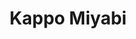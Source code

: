 ---
layout: place
title: "Kappo Miyabi"
permalink: /california/santa-monica/kappo-miyabi.html
stateAbbr: CA
stateName: California
cityName: Santa Monica
seo:
  name: "Kappo Miyabi"
  type: Restaurant
  links: http://kappomiyabisantamonica.com/
description: "Kappo Miyabi serves delicious sushi in Santa Monica, California. Try fresh Japanese dishes for a great dining experience. "
place_id: ChIJRcW0Y7WlwoAR6AK2Zv9QpEk
photos:
  - name: >-
      places/ChIJRcW0Y7WlwoAR6AK2Zv9QpEk/photos/AeeoHcJTr9KMeLVj1id7Mwuhd9gygnJMc8HJp146Gk0wml1e7tLkmb_wiN--FoxjvfbSgmGY8EC24ZjF9eYxRj40hRRHV5SnOqsD22EeJqfoyZe2tcvRC1agBYwKIXZx1CRGshCGr0C6EFoSggX13D8IbG_asB5L8nhCJnSg_er6pCWQK-pchT1JKtc8NRdjhkXuURb5Bmx_pAZYU9TVhn2SK-MTe_POGPkZ5XKWZ1ZoU7MHk_mMY13mG6JV0m_ATi2ELELw2qUB-nNJU9P2qCSBoaH4BApZusVf2FVkiP_s1FUCRA
    widthPx: 4000
    heightPx: 3000
    authorAttributions:
      - displayName: Kappo Miyabi sushi Santa Monica
        uri: https://maps.google.com/maps/contrib/105348088362310265412
        photoUri: >-
          https://lh3.googleusercontent.com/a-/ALV-UjXKjXSAmBy3_K1YL7WRoGC1N99YuWnDYyTvAVnPo7NMgnmEsL5F=s100-p-k-no-mo
    flagContentUri: >-
      https://www.google.com/local/imagery/report/?cb_client=maps_api_places.places_api&image_key=!1e10!2sAF1QipPX1I363g99iLysxNbgjmZJPAUkCT6a9-ZavUxN&hl=en-US
    googleMapsUri: >-
      https://www.google.com/maps/place//data=!3m4!1e2!3m2!1sAF1QipPX1I363g99iLysxNbgjmZJPAUkCT6a9-ZavUxN!2e10!4m2!3m1!1s0x80c2a5b563b4c545:0x49a450ff66b602e8
  - name: >-
      places/ChIJRcW0Y7WlwoAR6AK2Zv9QpEk/photos/AeeoHcIrayrtgX45T_6TSw3aHSPl2OTzsSDXRRcTBkVIDK7JgMopUTeRHM-h_rSiH8hrL7ntQIFtju0hUYsN_TSI_pLR_MWwz7IZ1iXYm-kD753DtFo647kh4MY5LiECHUN6UIZYkY-PbJ7hMB3iBUMDh1hJ2aVwEaDTB8mf8CFNvL15maFfKrakDHD3R2mA9JwKjsD-yeJF0ogFb-pb94W-akzF1AsftfmNrpx1VPs7T2Nsf_YVM-kEjNjTPV7egcG3arPZ2aNXKS_LIGzJflBvJ58x-CKG000tTCZwKJ9ybdUx7G3GGgyhAMVXnr6WR2Sthif-nj_nSW22HoB1cVUtspmf_vzGMaN23PqIcSChI_-rqnlQCAjsYxLO8_x4eS19VFqGtwQbAWW9pC-apsp2TqPqzdmkxxuyB7HSZ4y2phWGa06c
    widthPx: 3024
    heightPx: 4032
    authorAttributions:
      - displayName: LU NA
        uri: https://maps.google.com/maps/contrib/103355767927954669037
        photoUri: >-
          https://lh3.googleusercontent.com/a/ACg8ocIidmzYjvUz8jwRCEdXFFGVqsil4a3zoRup5ELvfDaw2hofog=s100-p-k-no-mo
    flagContentUri: >-
      https://www.google.com/local/imagery/report/?cb_client=maps_api_places.places_api&image_key=!1e10!2sCIHM0ogKEICAgMConpjiogE&hl=en-US
    googleMapsUri: >-
      https://www.google.com/maps/place//data=!3m4!1e2!3m2!1sCIHM0ogKEICAgMConpjiogE!2e10!4m2!3m1!1s0x80c2a5b563b4c545:0x49a450ff66b602e8
  - name: >-
      places/ChIJRcW0Y7WlwoAR6AK2Zv9QpEk/photos/AeeoHcI-5-eWpl8GO3JxBaCF7n2rCT3JbWXpRI-XwXPP9SDM6j4w1wo_zzz-2anMPwAWjxHpPnlDJXJfuj1jIHlRC2xI2ctgqps7zaMXii1-TI800ptO_3GvWu5HdJ7xvLF3yn1x4c6ebCb_pspjFjMye5iYGtoiw93ICu13IyKEqiRIX4w_dqDCx1ykziCa1YNFY7xwAEBmBgItgT_ZnhAwShwUbmhRwdDxEnWRkvHMCzA4EseBpMzJy3yXCK5VMCG9yMMKY-tncVN8V_KJ_IhNlS_QxPVqVmLemTUoX72vOxwF9g
    widthPx: 1500
    heightPx: 1500
    authorAttributions:
      - displayName: Kappo Miyabi sushi Santa Monica
        uri: https://maps.google.com/maps/contrib/105348088362310265412
        photoUri: >-
          https://lh3.googleusercontent.com/a-/ALV-UjXKjXSAmBy3_K1YL7WRoGC1N99YuWnDYyTvAVnPo7NMgnmEsL5F=s100-p-k-no-mo
    flagContentUri: >-
      https://www.google.com/local/imagery/report/?cb_client=maps_api_places.places_api&image_key=!1e10!2sAF1QipP6EkinjMBBa2023uA9y-hqS0sbfzdjUvdwIugj&hl=en-US
    googleMapsUri: >-
      https://www.google.com/maps/place//data=!3m4!1e2!3m2!1sAF1QipP6EkinjMBBa2023uA9y-hqS0sbfzdjUvdwIugj!2e10!4m2!3m1!1s0x80c2a5b563b4c545:0x49a450ff66b602e8
  - name: >-
      places/ChIJRcW0Y7WlwoAR6AK2Zv9QpEk/photos/AeeoHcLwJ7UjbVmj6SacYiBHtj3Wcw1aGlkPEbJUd8K6dReCm7_hh8IF0YU_Fp-t2p6XK4lDe_xYis0Hu6IpG0kNpuRb3WYGDYlW72E2ZHDyYxj9cVNwfKIEPbLMxaupX6rj1-vrApqhQ8Ri6UF78nzqdjpVk2-bF1FhnGdMayo0_ffv2jQX-RJW2FHTdvZ2TmlD7E3ofPMvodMgi9pMrY75yqdf9P9czbE8y-TQ8kdQswTlR2AZcugF_XoqqKAsWTolU4xe_PPts5AltqoTL7rshyfRoHSpg4kR_FZS_9UnyUHAAg
    widthPx: 4000
    heightPx: 1868
    authorAttributions:
      - displayName: Kappo Miyabi sushi Santa Monica
        uri: https://maps.google.com/maps/contrib/105348088362310265412
        photoUri: >-
          https://lh3.googleusercontent.com/a-/ALV-UjXKjXSAmBy3_K1YL7WRoGC1N99YuWnDYyTvAVnPo7NMgnmEsL5F=s100-p-k-no-mo
    flagContentUri: >-
      https://www.google.com/local/imagery/report/?cb_client=maps_api_places.places_api&image_key=!1e10!2sAF1QipP_oahS4Awd0jp8s6AcnKE4sPwyt05bvjqFOnm9&hl=en-US
    googleMapsUri: >-
      https://www.google.com/maps/place//data=!3m4!1e2!3m2!1sAF1QipP_oahS4Awd0jp8s6AcnKE4sPwyt05bvjqFOnm9!2e10!4m2!3m1!1s0x80c2a5b563b4c545:0x49a450ff66b602e8
  - name: >-
      places/ChIJRcW0Y7WlwoAR6AK2Zv9QpEk/photos/AeeoHcJl81lHXQNTNPUXu_uDbO485jNrvWlBekq4zaa-nYCNg8OpESTb8XEPbKAg5FESXoEuW03Ds27RHeksnwDFLLmgnhfl-eN6vWTon3Z3N8r-6ELbK5RL7qKGjbmbkg97tJLdhKX7IWAN9C7P0C_tQ2CaU2gabkUaeRwilVpuQGH9yfJ3TUZc648S34NnaHBuyPckbl81lRE-cnzDIepN47Q5QJkqm6dtVFePHKnqULP9OjcxqPBWjyjWIxv3zeqWBlUWUEXvVd0mw6bQLh_wArdt0NuqL-4KIaWgBTdWmQsNHw
    widthPx: 4000
    heightPx: 1868
    authorAttributions:
      - displayName: Kappo Miyabi sushi Santa Monica
        uri: https://maps.google.com/maps/contrib/105348088362310265412
        photoUri: >-
          https://lh3.googleusercontent.com/a-/ALV-UjXKjXSAmBy3_K1YL7WRoGC1N99YuWnDYyTvAVnPo7NMgnmEsL5F=s100-p-k-no-mo
    flagContentUri: >-
      https://www.google.com/local/imagery/report/?cb_client=maps_api_places.places_api&image_key=!1e10!2sAF1QipNn-mLR-My_Q_BVp3SFxMo3_LQvucGu3H7v1zoh&hl=en-US
    googleMapsUri: >-
      https://www.google.com/maps/place//data=!3m4!1e2!3m2!1sAF1QipNn-mLR-My_Q_BVp3SFxMo3_LQvucGu3H7v1zoh!2e10!4m2!3m1!1s0x80c2a5b563b4c545:0x49a450ff66b602e8
  - name: >-
      places/ChIJRcW0Y7WlwoAR6AK2Zv9QpEk/photos/AeeoHcIITuXBkcc_2H3WWpIhAuFg27mggjAd_8cIK-R7kxfv1HJRltRQpWpy9-iEBhj_bhldL-r0d6fi0iAVoPN_E9WjpbwS0YFy5H9of9XDCq6ojBoaylitHcA4eEbXLksdIrU49VcbZIVg1SRZVUU-3uk4lPrw7IpFxncQWH_RHEIrgd0O4uVhc9lG0aqoh5oFBmtdZ_74ntxE3D4vfoX759Trtk_2aVvbtPwuDlH-lr4s_OuL0heLrIPEk8uFFgmjwQGPgDAJGpSYegm-o5QflZL-QGD1YzgaR_hYTDIupy5sjw
    widthPx: 4000
    heightPx: 3000
    authorAttributions:
      - displayName: Kappo Miyabi sushi Santa Monica
        uri: https://maps.google.com/maps/contrib/105348088362310265412
        photoUri: >-
          https://lh3.googleusercontent.com/a-/ALV-UjXKjXSAmBy3_K1YL7WRoGC1N99YuWnDYyTvAVnPo7NMgnmEsL5F=s100-p-k-no-mo
    flagContentUri: >-
      https://www.google.com/local/imagery/report/?cb_client=maps_api_places.places_api&image_key=!1e10!2sAF1QipN0domtZ8acr1SPdGPhcvrljalneblW43-S5mYW&hl=en-US
    googleMapsUri: >-
      https://www.google.com/maps/place//data=!3m4!1e2!3m2!1sAF1QipN0domtZ8acr1SPdGPhcvrljalneblW43-S5mYW!2e10!4m2!3m1!1s0x80c2a5b563b4c545:0x49a450ff66b602e8
  - name: >-
      places/ChIJRcW0Y7WlwoAR6AK2Zv9QpEk/photos/AeeoHcIjxfYAv0AWQ9eK5dSs21nGtyKIj_ZcFl2bxPl5l3GCP5oVv36eiTehFvmw-XJtMJA-xgHnwl-PK8Yi5MLKP07lkbCJpliX3v0eKNrc5DyG9a2_KV3RrW2og8SpBI5Yi4mPskELsFd5cSgqn3LzdfoTTt6grNQRsaOdszN1YrWQZ2cuk3CtgmYtE9-n4HSYbQD_wxD5OFrZlVaUB_kzLo5JymnM0WoSPNBoHBIq2D0QePKnTGUWTApeSnn3X2R6vmlwWhFZ4GfaJG73xnvXfNH9BaxcSrey9pETIa5gDNQQRA
    widthPx: 4000
    heightPx: 3000
    authorAttributions:
      - displayName: Kappo Miyabi sushi Santa Monica
        uri: https://maps.google.com/maps/contrib/105348088362310265412
        photoUri: >-
          https://lh3.googleusercontent.com/a-/ALV-UjXKjXSAmBy3_K1YL7WRoGC1N99YuWnDYyTvAVnPo7NMgnmEsL5F=s100-p-k-no-mo
    flagContentUri: >-
      https://www.google.com/local/imagery/report/?cb_client=maps_api_places.places_api&image_key=!1e10!2sAF1QipMcopU2BkeFzSbAO55FjYpCE3E-VgjSihnzUkB_&hl=en-US
    googleMapsUri: >-
      https://www.google.com/maps/place//data=!3m4!1e2!3m2!1sAF1QipMcopU2BkeFzSbAO55FjYpCE3E-VgjSihnzUkB_!2e10!4m2!3m1!1s0x80c2a5b563b4c545:0x49a450ff66b602e8
  - name: >-
      places/ChIJRcW0Y7WlwoAR6AK2Zv9QpEk/photos/AeeoHcK-ghMURHbT4e0Cew4dSdPaQNC_UNDBeJWLdjRsjtXiQ9FpKwrzInK58y7xej5IW9BKmGULseHqM7IfWDtuEE1kL_333NeqMKdEiAUMt5EtswOuBw4ocbX0wogy86re11BQr8F0P9d1UBrJx3pP4UZpmduJnJCEtNIH4IisQ9OXJTrX5LG3_jfvtdbN6Ntevknm7gaMaFRPwQ2-CXPjgNVWQVwOzIrU221aoW3iNexZfprjjJXRu8PwZBtm2zWF7Cj1Swq3bCsWuv47nS6an7IZEXLeeIXggSbjvdDT-q0F-ZAOcWH_ccjK594l3WCPfk_bjp-jBQYSo0O_wVvCvi16OGzLCiGRZXmtr68-ui6Jd4sLOl5gh4JU4n0Kybeiontzmdz6U8fL_4uTjX7jaDU9YksBkGfH2VpBQ7hnInKSTw
    widthPx: 3024
    heightPx: 4032
    authorAttributions:
      - displayName: Mayis Hambardzumyan
        uri: https://maps.google.com/maps/contrib/105833510308149868706
        photoUri: >-
          https://lh3.googleusercontent.com/a-/ALV-UjWFOCDPebfDOOAEYmWoObr_0CQyQVKncjOHslekK_EoHAvEB4Gu=s100-p-k-no-mo
    flagContentUri: >-
      https://www.google.com/local/imagery/report/?cb_client=maps_api_places.places_api&image_key=!1e10!2sCIHM0ogKEICAgID3se-_LQ&hl=en-US
    googleMapsUri: >-
      https://www.google.com/maps/place//data=!3m4!1e2!3m2!1sCIHM0ogKEICAgID3se-_LQ!2e10!4m2!3m1!1s0x80c2a5b563b4c545:0x49a450ff66b602e8
  - name: >-
      places/ChIJRcW0Y7WlwoAR6AK2Zv9QpEk/photos/AeeoHcJtyj1IA58bb6CzLFQYI0tNLtpv3fRid6-I8S1vy_H25rqIlXaWWAf6MoVxA-um1pv6nP8ks-amooLu8tIEmgBlFUgKnz_SrEGHIf1xbEoL4J84Fqgpl3YKEUSuuNvQNpL-6tXBmXrmnmyoD1nGTTB9HhQf1sv6USbL4CyeKyH4e87TJu9KV1HqZJDkBUTRtX-wJyprkYDNaMsY7vr1_NsUf4Ro5lTIpHsXyiLaL_Z_ni7ym4Lws6wE8HyOK9JSZ-IVDyXx3Kv3fkK8q4DIH-ouB2EP2PuCEHdjF5Lmhtosog
    widthPx: 1440
    heightPx: 1440
    authorAttributions:
      - displayName: Kappo Miyabi sushi Santa Monica
        uri: https://maps.google.com/maps/contrib/105348088362310265412
        photoUri: >-
          https://lh3.googleusercontent.com/a-/ALV-UjXKjXSAmBy3_K1YL7WRoGC1N99YuWnDYyTvAVnPo7NMgnmEsL5F=s100-p-k-no-mo
    flagContentUri: >-
      https://www.google.com/local/imagery/report/?cb_client=maps_api_places.places_api&image_key=!1e10!2sAF1QipMuMH-Hqp0AQ_6F2rcyKP-jXaYlXdlXX_K5G190&hl=en-US
    googleMapsUri: >-
      https://www.google.com/maps/place//data=!3m4!1e2!3m2!1sAF1QipMuMH-Hqp0AQ_6F2rcyKP-jXaYlXdlXX_K5G190!2e10!4m2!3m1!1s0x80c2a5b563b4c545:0x49a450ff66b602e8
  - name: >-
      places/ChIJRcW0Y7WlwoAR6AK2Zv9QpEk/photos/AeeoHcKJa1b7i9aJ9YsBfbweHdH1lt4tuHJwLdZQ2MU1-xdGh5okTrq3NqU_p6ETq8Q9yuc1XWVsH9Id0tgI71XwoWN847_dgkFfRcbdRsB1MB2sML1lVtpV5_2bepCqENiu4ysL8Cml_xSla67XuxyWx9znnbrjalxa_GwpyR2PfJDpn9Oani_faHcHSNs9J65W31sRTbJaCWeqOFgfEDkfgN3iyk_-Sech8rMJaf3sQP3NZuyLC9ctG5Abzgiizrd6vnhA53IY2PSvUWKAVMDRXYGNxPMXnpvHzIpk0cOczp67DKcFOahEyasYJRdPuJD4Ij9UJE3QViKivI_aACMsVw9ku8RhCBQ2Sc593yuIICEbtRXqr8vBedEpc1A9GT0zGc7WPer9sBWWfdvFv1-1JCtwn7Yt8_t5vBLhikzctWuSlA
    widthPx: 4800
    heightPx: 3600
    authorAttributions:
      - displayName: S.
        uri: https://maps.google.com/maps/contrib/100414208975078003317
        photoUri: >-
          https://lh3.googleusercontent.com/a/ACg8ocIq6liOkj8jvWQcNJAex_eTN0GfMA079Z6HM3zHv1jKI9bQiA=s100-p-k-no-mo
    flagContentUri: >-
      https://www.google.com/local/imagery/report/?cb_client=maps_api_places.places_api&image_key=!1e10!2sCIHM0ogKEICAgICLs5aBEA&hl=en-US
    googleMapsUri: >-
      https://www.google.com/maps/place//data=!3m4!1e2!3m2!1sCIHM0ogKEICAgICLs5aBEA!2e10!4m2!3m1!1s0x80c2a5b563b4c545:0x49a450ff66b602e8
address: 702 Arizona Ave Suite BB, Santa Monica, CA 90401, USA
street: 702 Arizona Ave Suite BB
city: Santa Monica
state: CA
zip: '90401'
country: USA
neighborhood: Downtown
latitude: '34.020049'
longitude: '-118.493663'
accessibility_options:
  wheelchairAccessibleParking: true
  wheelchairAccessibleEntrance: true
  wheelchairAccessibleRestroom: true
  wheelchairAccessibleSeating: true
business_status: OPERATIONAL
name: Kappo Miyabi
google_maps_links:
  directionsUri: >-
    https://www.google.com/maps/dir//''/data=!4m7!4m6!1m1!4e2!1m2!1m1!1s0x80c2a5b563b4c545:0x49a450ff66b602e8!3e0
  placeUri: https://maps.google.com/?cid=5306455318819373800
  writeAReviewUri: >-
    https://www.google.com/maps/place//data=!4m3!3m2!1s0x80c2a5b563b4c545:0x49a450ff66b602e8!12e1
  reviewsUri: >-
    https://www.google.com/maps/place//data=!4m4!3m3!1s0x80c2a5b563b4c545:0x49a450ff66b602e8!9m1!1b1
  photosUri: >-
    https://www.google.com/maps/place//data=!4m3!3m2!1s0x80c2a5b563b4c545:0x49a450ff66b602e8!10e5
primary_type: Sushi Restaurant
opening_hours:
  regular:
    - 'Monday: 11:30 AM – 9:30 PM'
    - 'Tuesday: 11:30 AM – 9:30 PM'
    - 'Wednesday: 11:30 AM – 9:30 PM'
    - 'Thursday: 11:30 AM – 9:30 PM'
    - 'Friday: 11:30 AM – 10:30 PM'
    - 'Saturday: 11:30 AM – 10:30 PM'
    - 'Sunday: 11:30 AM – 9:00 PM'
  current:
    - 'Monday: 11:30 AM – 9:30 PM'
    - 'Tuesday: 11:30 AM – 9:30 PM'
    - 'Wednesday: 11:30 AM – 9:30 PM'
    - 'Thursday: 11:30 AM – 9:30 PM'
    - 'Friday: 11:30 AM – 10:30 PM'
    - 'Saturday: 11:30 AM – 10:30 PM'
    - 'Sunday: 11:30 AM – 9:00 PM'
secondary_opening_hours:
  regular:
    weekdayDescriptions: null
    type: null
  current:
    weekdayDescriptions: null
    type: null
phone: (310) 260-0085
price_level: PRICE_LEVEL_MODERATE
price_range: $50 &ndash; $100
rating: '4.3'
rating_count: 0
website: http://kappomiyabisantamonica.com/
reviews: null
parking_options: null
payment_options: null
allow_dogs: null
curbside_pickup: null
delivery: null
dine_in: null
good_for_children: null
good_for_groups: null
good_for_sports: null
live_music: null
menu_for_children: null
outdoor_seating: null
reservable: null
restroom: null
serves_beer: null
serves_breakfast: null
serves_brunch: null
serves_cocktails: null
serves_coffee: null
serves_dinner: null
serves_dessert: null
serves_lunch: null
serves_vegetarian_food: null
serves_wine: null
takeout: null
update_category: essentials
summary: null

---